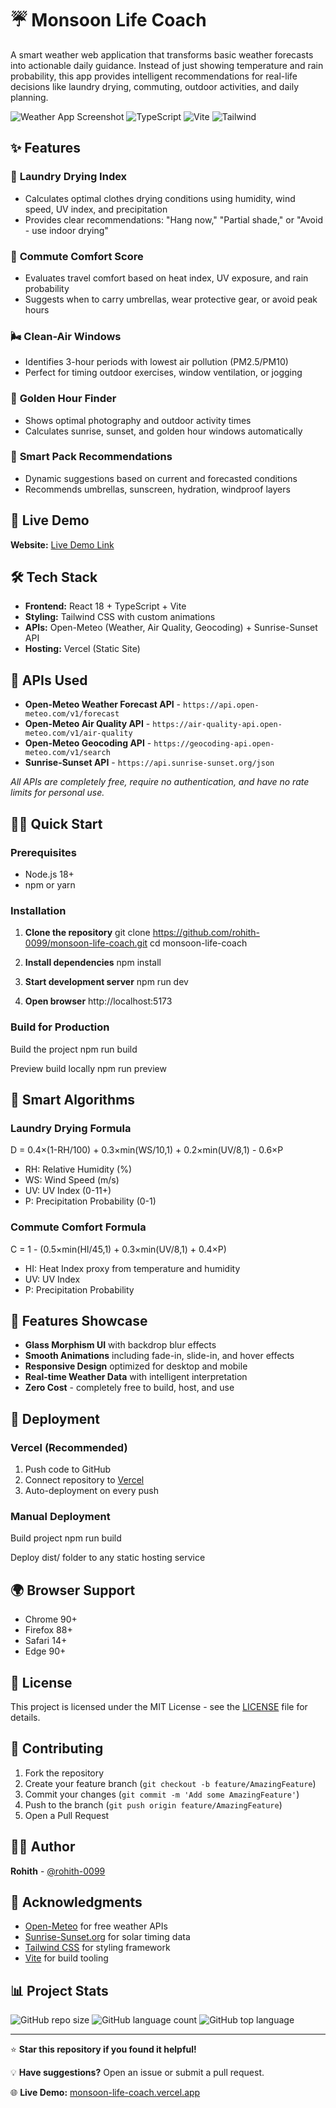 # ☔ Monsoon Life Coach

A smart weather web application that transforms basic weather forecasts into actionable daily guidance. Instead of just showing temperature and rain probability, this app provides intelligent recommendations for real-life decisions like laundry drying, commuting, outdoor activities, and daily planning.

![Weather App Screenshot](https://img.shields.io/badge/React-18.0+-blue) ![TypeScript](https://img.shields.io/badge/TypeScript-5.0+-blue) ![Vite](https://img.shields.io/badge/Vite-5.0+-purple) ![Tailwind](https://img.shields.io/badge/Tailwind-3.0+-green)

## ✨ Features

### 🧺 **Laundry Drying Index**
- Calculates optimal clothes drying conditions using humidity, wind speed, UV index, and precipitation
- Provides clear recommendations: "Hang now," "Partial shade," or "Avoid - use indoor drying"

### 🚗 **Commute Comfort Score**
- Evaluates travel comfort based on heat index, UV exposure, and rain probability
- Suggests when to carry umbrellas, wear protective gear, or avoid peak hours

### 🌬️ **Clean-Air Windows**
- Identifies 3-hour periods with lowest air pollution (PM2.5/PM10)
- Perfect for timing outdoor exercises, window ventilation, or jogging

### 📸 **Golden Hour Finder**
- Shows optimal photography and outdoor activity times
- Calculates sunrise, sunset, and golden hour windows automatically

### 🎒 **Smart Pack Recommendations**
- Dynamic suggestions based on current and forecasted conditions
- Recommends umbrellas, sunscreen, hydration, windproof layers

## 🚀 Live Demo

**Website:** [Live Demo Link](monsoon-life-coach.vercel.app)

## 🛠️ Tech Stack

- **Frontend:** React 18 + TypeScript + Vite
- **Styling:** Tailwind CSS with custom animations
- **APIs:** Open-Meteo (Weather, Air Quality, Geocoding) + Sunrise-Sunset API
- **Hosting:** Vercel (Static Site)

## 📡 APIs Used

- **Open-Meteo Weather Forecast API** - `https://api.open-meteo.com/v1/forecast`
- **Open-Meteo Air Quality API** - `https://air-quality-api.open-meteo.com/v1/air-quality`
- **Open-Meteo Geocoding API** - `https://geocoding-api.open-meteo.com/v1/search`
- **Sunrise-Sunset API** - `https://api.sunrise-sunset.org/json`

*All APIs are completely free, require no authentication, and have no rate limits for personal use.*

## 🏃‍♂️ Quick Start

### Prerequisites
- Node.js 18+ 
- npm or yarn

### Installation

1. **Clone the repository**
git clone https://github.com/rohith-0099/monsoon-life-coach.git
cd monsoon-life-coach


2. **Install dependencies**
npm install


3. **Start development server**
npm run dev


4. **Open browser**
http://localhost:5173


### Build for Production

Build the project
npm run build

Preview build locally
npm run preview



## 🧮 Smart Algorithms

### Laundry Drying Formula
D = 0.4×(1-RH/100) + 0.3×min(WS/10,1) + 0.2×min(UV/8,1) - 0.6×P

- RH: Relative Humidity (%)
- WS: Wind Speed (m/s) 
- UV: UV Index (0-11+)
- P: Precipitation Probability (0-1)

### Commute Comfort Formula
C = 1 - (0.5×min(HI/45,1) + 0.3×min(UV/8,1) + 0.4×P)

- HI: Heat Index proxy from temperature and humidity
- UV: UV Index
- P: Precipitation Probability

## 🎨 Features Showcase

- **Glass Morphism UI** with backdrop blur effects
- **Smooth Animations** including fade-in, slide-in, and hover effects
- **Responsive Design** optimized for desktop and mobile
- **Real-time Weather Data** with intelligent interpretation
- **Zero Cost** - completely free to build, host, and use

## 🚀 Deployment

### Vercel (Recommended)

1. Push code to GitHub
2. Connect repository to [Vercel](https://vercel.com)
3. Auto-deployment on every push

### Manual Deployment

Build project
npm run build

Deploy dist/ folder to any static hosting service


## 🌍 Browser Support

- Chrome 90+
- Firefox 88+
- Safari 14+
- Edge 90+

## 📝 License

This project is licensed under the MIT License - see the [LICENSE](LICENSE) file for details.

## 🤝 Contributing

1. Fork the repository
2. Create your feature branch (`git checkout -b feature/AmazingFeature`)
3. Commit your changes (`git commit -m 'Add some AmazingFeature'`)
4. Push to the branch (`git push origin feature/AmazingFeature`)
5. Open a Pull Request

## 👨‍💻 Author

**Rohith** - [@rohith-0099](https://github.com/rohith-0099)

## 🙏 Acknowledgments

- [Open-Meteo](https://open-meteo.com/) for free weather APIs
- [Sunrise-Sunset.org](https://sunrise-sunset.org/) for solar timing data
- [Tailwind CSS](https://tailwindcss.com/) for styling framework
- [Vite](https://vitejs.dev/) for build tooling

## 📊 Project Stats

![GitHub repo size](https://img.shields.io/github/repo-size/rohith-0099/monsoon-life-coach)
![GitHub language count](https://img.shields.io/github/languages/count/rohith-0099/monsoon-life-coach)
![GitHub top language](https://img.shields.io/github/languages/top/rohith-0099/monsoon-life-coach)

---

⭐ **Star this repository if you found it helpful!**

💡 **Have suggestions?** Open an issue or submit a pull request.

🌐 **Live Demo:** [monsoon-life-coach.vercel.app](monsoon-life-coach.vercel.app)
